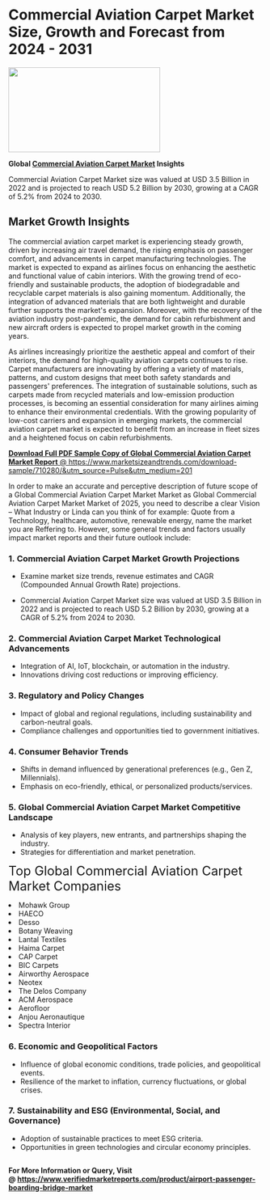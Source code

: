 <H1>Commercial Aviation Carpet Market Size, Growth and Forecast from 2024 - 2031</H1><img class="aligncenter size-medium wp-image-584254" src="https://thirdeyenews.in/wp-content/uploads/2024/09/Global-Market-Research-300x168.jpeg" alt="" width="300" height="168" /><p><strong>Global&nbsp;<a href="https://www.marketsizeandtrends.com/download-sample/710280/&amp;utm_source=Pulse&amp;utm_medium=201">Commercial Aviation Carpet Market</a> Insights</strong></p><p>Commercial Aviation Carpet Market size was valued at USD 3.5 Billion in 2022 and is projected to reach USD 5.2 Billion by 2030, growing at a CAGR of 5.2% from 2024 to 2030.</p><p><h2>Market Growth Insights</h2> <p>The commercial aviation carpet market is experiencing steady growth, driven by increasing air travel demand, the rising emphasis on passenger comfort, and advancements in carpet manufacturing technologies. The market is expected to expand as airlines focus on enhancing the aesthetic and functional value of cabin interiors. With the growing trend of eco-friendly and sustainable products, the adoption of biodegradable and recyclable carpet materials is also gaining momentum. Additionally, the integration of advanced materials that are both lightweight and durable further supports the market's expansion. Moreover, with the recovery of the aviation industry post-pandemic, the demand for cabin refurbishment and new aircraft orders is expected to propel market growth in the coming years.</p> <p><a href="download-sample-link"></a></p> <p>As airlines increasingly prioritize the aesthetic appeal and comfort of their interiors, the demand for high-quality aviation carpets continues to rise. Carpet manufacturers are innovating by offering a variety of materials, patterns, and custom designs that meet both safety standards and passengers' preferences. The integration of sustainable solutions, such as carpets made from recycled materials and low-emission production processes, is becoming an essential consideration for many airlines aiming to enhance their environmental credentials. With the growing popularity of low-cost carriers and expansion in emerging markets, the commercial aviation carpet market is expected to benefit from an increase in fleet sizes and a heightened focus on cabin refurbishments.</p> <p><a href="get-more-link"></p><p><span class=""><strong>Download Full PDF Sample Copy of Global Commercial Aviation Carpet Market Report</strong> @ <a href="https://www.marketsizeandtrends.com/download-sample/710280/&amp;utm_source=Pulse&amp;utm_medium=201" target="_blank">https://www.marketsizeandtrends.com/download-sample/710280/&amp;utm_source=Pulse&amp;utm_medium=201</a></span></p><p>In order to make an accurate and perceptive description of future scope of a Global&nbsp;Commercial Aviation Carpet Market Market as Global&nbsp;Commercial Aviation Carpet Market Market of 2025, you need to describe a clear Vision &ndash; What Industry or Linda can you think of for example: Quote from a Technology, healthcare, automotive, renewable energy, name the market you are Reffering to. However, some general trends and factors usually impact market reports and their future outlook include:</p><h3>1.&nbsp;<strong>Commercial Aviation Carpet Market Growth Projections</strong></h3><ul><li>Examine market size trends, revenue estimates and CAGR (Compounded Annual Growth Rate) projections.</li><li><p>Commercial Aviation Carpet Market size was valued at USD 3.5 Billion in 2022 and is projected to reach USD 5.2 Billion by 2030, growing at a CAGR of 5.2% from 2024 to 2030.</p></li></ul><h3>2.&nbsp;<strong>Commercial Aviation Carpet Market Technological Advancements</strong></h3><ul><li>Integration of AI, IoT, blockchain, or automation in the industry.</li><li>Innovations driving cost reductions or improving efficiency.</li></ul><h3>3.&nbsp;<strong>Regulatory and Policy Changes</strong></h3><ul><li>Impact of global and regional regulations, including sustainability and carbon-neutral goals.</li><li>Compliance challenges and opportunities tied to government initiatives.</li></ul><h3>4.&nbsp;<strong>Consumer Behavior Trends</strong></h3><ul><li>Shifts in demand influenced by generational preferences (e.g., Gen Z, Millennials).</li><li>Emphasis on eco-friendly, ethical, or personalized products/services.</li></ul><h3>5.&nbsp;<strong>Global Commercial Aviation Carpet Market Competitive Landscape</strong></h3><ul><li>Analysis of key players, new entrants, and partnerships shaping the industry.</li><li>Strategies for differentiation and market penetration.</li></ul><p data-pm-slice="1 1 []"><span style="color: inherit; font-family: inherit; font-size: 25px;">Top Global Commercial Aviation Carpet Market Companies</span></p><div class="" data-test-id=""><p><li>Mohawk Group</li><li> HAECO</li><li> Desso</li><li> Botany Weaving</li><li> Lantal Textiles</li><li> Haima Carpet</li><li> CAP Carpet</li><li> BIC Carpets</li><li> Airworthy Aerospace</li><li> Neotex</li><li> The Delos Company</li><li> ACM Aerospace</li><li> Aerofloor</li><li> Anjou Aeronautique</li><li> Spectra Interior</li></p></div><h3>6.&nbsp;<strong>Economic and Geopolitical Factors</strong></h3><ul><li>Influence of global economic conditions, trade policies, and geopolitical events.</li><li>Resilience of the market to inflation, currency fluctuations, or global crises.</li></ul><h3>7.&nbsp;<strong>Sustainability and ESG (Environmental, Social, and Governance)</strong></h3><ul><li>Adoption of sustainable practices to meet ESG criteria.</li><li>Opportunities in green technologies and circular economy principles.</li></ul><h2><strong style="font-size: 14px;">For More Information or Query, Visit @&nbsp;</strong><a style="background-color: #ffffff; font-size: 14px;" href="https://www.marketsizeandtrends.com/report/commercial-aviation-carpet-market/" target="_blank">https://www.verifiedmarketreports.com/product/airport-passenger-boarding-bridge-market</a></h2>
